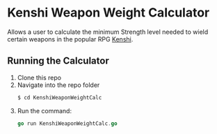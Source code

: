 # Kenshi Weapon Weight Calculator

Allows a user to calculate the minimum Strength level needed to wield certain weapons in the popular RPG [Kenshi](https://lofigames.com/).

## Running the Calculator

1. Clone this repo
1. Navigate into the repo folder
    ```bash
    $ cd KenshiWeaponWeightCalc
    ```
1. Run the command:
    ```go
    go run KenshiWeaponWeightCalc.go
    ```